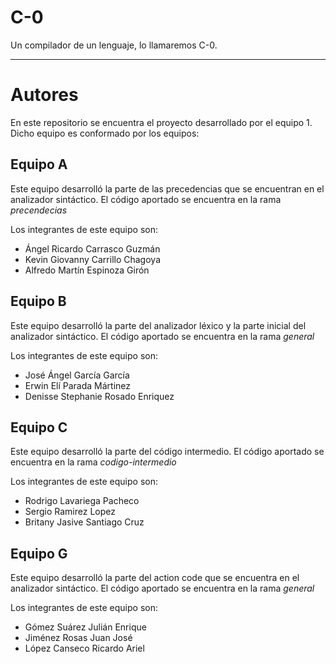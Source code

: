# C-0
Un compilador de un lenguaje, lo llamaremos C-0.
____
# Autores
En este repositorio se encuentra el proyecto desarrollado por el equipo 1. Dicho equipo es conformado por los equipos:

## Equipo A
Este equipo desarrolló la parte de las precedencias que se encuentran en el analizador sintáctico. El código aportado se encuentra en la rama *precendecias*

Los integrantes de este equipo son:

- Ángel Ricardo Carrasco Guzmán
- Kevin Giovanny Carrillo Chagoya
- Alfredo Martín Espinoza Girón

## Equipo B
Este equipo desarrolló la parte del analizador léxico y la parte inicial del analizador sintáctico. El código aportado se encuentra en la rama *general*

Los integrantes de este equipo son:

- José Ángel García García
- Erwin Elí Parada Mártinez
- Denisse Stephanie Rosado Enriquez

## Equipo C
Este equipo desarrolló la parte del código intermedio. El código aportado se encuentra en la rama *codigo-intermedio*

Los integrantes de este equipo son:

- Rodrigo Lavariega Pacheco
- Sergio Ramirez Lopez
- Britany Jasive Santiago Cruz

## Equipo G
Este equipo desarrolló la parte del action code que se encuentra en el analizador sintáctico. El código aportado se encuentra en la rama *general*

Los integrantes de este equipo son:

- Gómez Suárez Julián Enrique
- Jiménez Rosas Juan José
- López Canseco Ricardo Ariel

